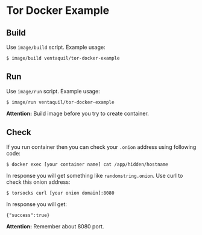 # Tor Docker Example

## Build

Use `image/build` script. Example usage:

    $ image/build ventaquil/tor-docker-example

## Run

Use `image/run` script. Example usage:

    $ image/run ventaquil/tor-docker-example
    
**Attention:** Build image before you try to create container.
    
## Check

If you run container then you can check your `.onion` address using following code:

    $ docker exec [your container name] cat /app/hidden/hostname
    
In response you will get something like `randomstring.onion`. Use curl to check this onion address:

    $ torsocks curl [your onion domain]:8080
    
In response you will get:

    {"success":true}

**Attention:** Remember about 8080 port.

